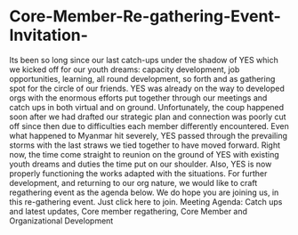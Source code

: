 # Core-Member-Re-gathering-Event-Invitation-
Its been so long since our last catch-ups under the shadow of YES which we kicked off for our  youth dreams: capacity development, job opportunities, learning, all round development, so forth  and as gathering spot for the circle of our friends.  YES was already on the way to developed orgs with the enormous efforts put together through  our meetings and catch ups in both virtual and on ground. Unfortunately, the coup happened soon  after we had drafted our strategic plan and connection was poorly cut off since then due to  difficulties each member differently encountered.  Even what happened to Myanmar hit severely, YES passed through the prevailing storms with the  last straws we tied together to have moved forward.  Right now, the time come straight to reunion on the ground of YES with existing youth dreams and  duties the time put on our shoulder. Also, YES is now properly functioning the works adapted with  the situations. For further development, and returning to our org nature, we would like to craft regathering event as the agenda below.  We do hope you are joining us, in this re-gathering event. Just click here to join.  Meeting Agenda: Catch ups and latest updates, Core member regathering, Core Member and  Organizational Development 
